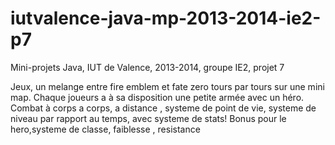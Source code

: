 iutvalence-java-mp-2013-2014-ie2-p7
===================================

Mini-projets Java, IUT de Valence, 2013-2014, groupe IE2, projet 7

Jeux, un melange entre fire emblem et fate zero tours par tours 
sur une mini map. 
Chaque joueurs a à sa disposition une petite armée avec un héro.
Combat à corps a corps, a distance , systeme de point de vie, 
systeme de niveau par rapport au temps, avec systeme de stats!
Bonus pour le hero,systeme de classe, faiblesse , resistance 